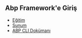 ## Abp Framework'e Giriş

- [Eğitim](https://www.youtube.com/watch?v=vgXjA-8XXjg&list=PLBEMB-Eql15s3kaMvQ6pIobVk492a7s9j&index=2)
- [Sunum](https://bit.ly/abp-cli-kullanimi)
- [ABP CLI Dokümanı](https://docs.abp.io/en/abp/latest/CLI)
